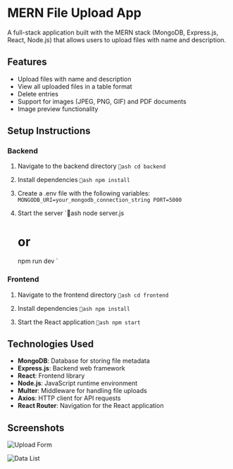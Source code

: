 # MERN File Upload App

A full-stack application built with the MERN stack (MongoDB, Express.js, React, Node.js) that allows users to upload files with name and description.

## Features

- Upload files with name and description
- View all uploaded files in a table format
- Delete entries
- Support for images (JPEG, PNG, GIF) and PDF documents
- Image preview functionality

## Setup Instructions

### Backend

1. Navigate to the backend directory
   `ash
   cd backend
   `

2. Install dependencies
   `ash
   npm install
   `

3. Create a .env file with the following variables:
   `
   MONGODB_URI=your_mongodb_connection_string
   PORT=5000
   `

4. Start the server
   `ash
   node server.js
   # or
   npm run dev
   `

### Frontend

1. Navigate to the frontend directory
   `ash
   cd frontend
   `

2. Install dependencies
   `ash
   npm install
   `

3. Start the React application
   `ash
   npm start
   `

## Technologies Used

- **MongoDB**: Database for storing file metadata
- **Express.js**: Backend web framework
- **React**: Frontend library
- **Node.js**: JavaScript runtime environment
- **Multer**: Middleware for handling file uploads
- **Axios**: HTTP client for API requests
- **React Router**: Navigation for the React application

## Screenshots

![Upload Form](https://github.com/user-attachments/assets/0abe0f91-6db2-4e9e-bfab-cb1f482929e4)

![Data List](https://github.com/user-attachments/assets/b5c40e97-797c-48e2-afc3-9bc301852bf6)
